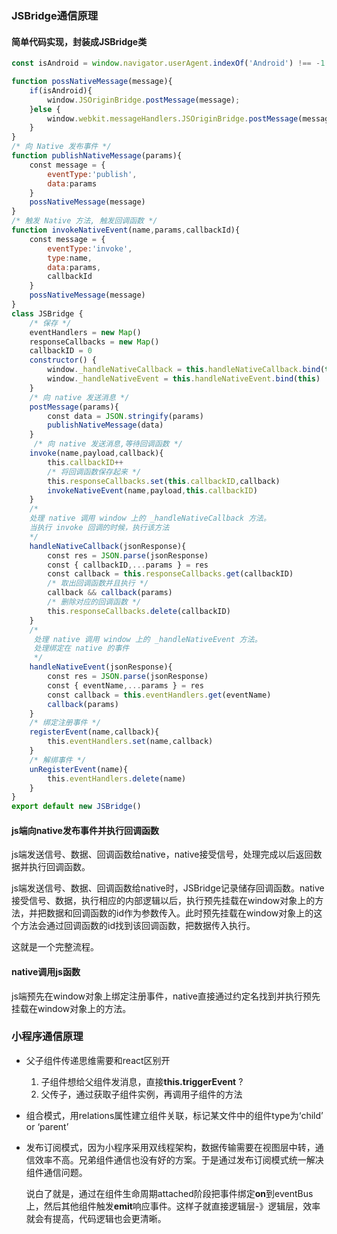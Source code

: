 ### JSBridge通信原理

#### 简单代码实现，封装成JSBridge类

```js
const isAndroid = window.navigator.userAgent.indexOf('Android') !== -1

function possNativeMessage(message){
    if(isAndroid){
        window.JSOriginBridge.postMessage(message);
    }else {
        window.webkit.messageHandlers.JSOriginBridge.postMessage(message);
    }
}
/* 向 Native 发布事件 */
function publishNativeMessage(params){
    const message = {
        eventType:'publish',
        data:params
    }
    possNativeMessage(message)
}
/* 触发 Native 方法, 触发回调函数 */
function invokeNativeEvent(name,params,callbackId){
    const message = {
        eventType:'invoke',
        type:name,
        data:params,
        callbackId
    }
    possNativeMessage(message)
}
class JSBridge {
    /* 保存 */
    eventHandlers = new Map()
    responseCallbacks = new Map()
    callbackID = 0
    constructor() {
        window._handleNativeCallback = this.handleNativeCallback.bind(this)
        window._handleNativeEvent = this.handleNativeEvent.bind(this)
    }
    /* 向 native 发送消息 */
    postMessage(params){
        const data = JSON.stringify(params)
        publishNativeMessage(data)
    }
     /* 向 native 发送消息,等待回调函数 */
    invoke(name,payload,callback){
        this.callbackID++
        /* 将回调函数保存起来 */
        this.responseCallbacks.set(this.callbackID,callback)
        invokeNativeEvent(name,payload,this.callbackID)
    }
    /* 
    处理 native 调用 window 上的 _handleNativeCallback 方法。
    当执行 invoke 回调的时候，执行该方法
    */
    handleNativeCallback(jsonResponse){
        const res = JSON.parse(jsonResponse)
        const { callbackID,...params } = res
        const callback = this.responseCallbacks.get(callbackID)
        /* 取出回调函数并且执行 */
        callback && callback(params)
        /* 删除对应的回调函数 */
        this.responseCallbacks.delete(callbackID)
    }
    /* 
     处理 native 调用 window 上的 _handleNativeEvent 方法。
     处理绑定在 native 的事件
     */
    handleNativeEvent(jsonResponse){
        const res = JSON.parse(jsonResponse)
        const { eventName,...params } = res
        const callback = this.eventHandlers.get(eventName)
        callback(params)
    }
    /* 绑定注册事件 */
    registerEvent(name,callback){
        this.eventHandlers.set(name,callback)
    }
    /* 解绑事件 */
    unRegisterEvent(name){
        this.eventHandlers.delete(name)
    }
}
export default new JSBridge()
```

#### js端向native发布事件并执行回调函数

js端发送信号、数据、回调函数给native，native接受信号，处理完成以后返回数据并执行回调函数。

js端发送信号、数据、回调函数给native时，JSBridge记录储存回调函数。native接受信号、数据，执行相应的内部逻辑以后，执行预先挂载在window对象上的方法，并把数据和回调函数的id作为参数传入。此时预先挂载在window对象上的这个方法会通过回调函数的id找到该回调函数，把数据传入执行。

这就是一个完整流程。

#### native调用js函数

js端预先在window对象上绑定注册事件，native直接通过约定名找到并执行预先挂载在window对象上的方法。



### 小程序通信原理

+ 父子组件传递思维需要和react区别开

  1. 子组件想给父组件发消息，直接**this.triggerEvent** ?
  2. 父传子，通过获取子组件实例，再调用子组件的方法

+ 组合模式，用relations属性建立组件关联，标记某文件中的组件type为‘child’ or ‘parent’

+ 发布订阅模式，因为小程序采用双线程架构，数据传输需要在视图层中转，通信效率不高。兄弟组件通信也没有好的方案。于是通过发布订阅模式统一解决组件通信问题。

  说白了就是，通过在组件生命周期attached阶段把事件绑定**on**到eventBus上，然后其他组件触发**emit**响应事件。这样子就直接逻辑层-》逻辑层，效率就会有提高，代码逻辑也会更清晰。

  

